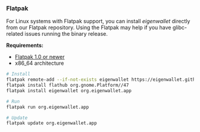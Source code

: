 ### Flatpak

For Linux systems with Flatpak support, you can install _eigenwallet_ directly from our Flatpak repository. Using the Flatpak may help if you have glibc-related issues running the binary release.

**Requirements:**
- [Flatpak 1.0 or newer](https://flatpak.org/setup/)
- x86_64 architecture

```sh
# Install
flatpak remote-add --if-not-exists eigenwallet https://eigenwallet.github.io/core/eigenwallet.flatpakrepo
flatpak install flathub org.gnome.Platform//47
flatpak install eigenwallet org.eigenwallet.app

# Run
flatpak run org.eigenwallet.app

# Update
flatpak update org.eigenwallet.app
```
